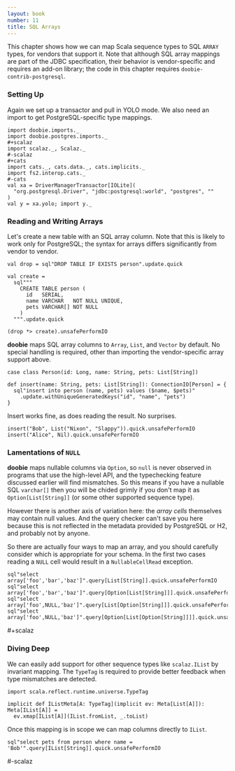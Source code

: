 ```yaml
---
layout: book
number: 11
title: SQL Arrays
---
```


This chapter shows how we can map Scala sequence types to SQL `ARRAY` types, for vendors that support it. Note that although SQL array mappings are part of the JDBC specification,  their behavior is vendor-specific and requires an add-on library; the code in this chapter requires `doobie-contrib-postgresql`.

### Setting Up

Again we set up a transactor and pull in YOLO mode. We also need an import to get PostgreSQL-specific type mappings.

```tut:silent
import doobie.imports._
import doobie.postgres.imports._
#+scalaz
import scalaz._, Scalaz._
#-scalaz
#+cats
import cats._, cats.data._, cats.implicits._
import fs2.interop.cats._
#-cats
val xa = DriverManagerTransactor[IOLite](
  "org.postgresql.Driver", "jdbc:postgresql:world", "postgres", ""
)
val y = xa.yolo; import y._
```

### Reading and Writing Arrays

Let's create a new table with an SQL array column. Note that this is likely to work only for PostgreSQL; the syntax for arrays differs significantly from vendor to vendor.

```tut:silent
val drop = sql"DROP TABLE IF EXISTS person".update.quick

val create =
  sql"""
    CREATE TABLE person (
      id   SERIAL,
      name VARCHAR   NOT NULL UNIQUE,
      pets VARCHAR[] NOT NULL
    )
  """.update.quick
```

```tut
(drop *> create).unsafePerformIO
```

**doobie** maps SQL array columns to `Array`, `List`, and `Vector` by default. No special handling is required, other than importing the vendor-specific array support above.

```tut:silent
case class Person(id: Long, name: String, pets: List[String])

def insert(name: String, pets: List[String]): ConnectionIO[Person] = {
  sql"insert into person (name, pets) values ($name, $pets)"
    .update.withUniqueGeneratedKeys("id", "name", "pets")
}
```

Insert works fine, as does reading the result. No surprises.

```tut
insert("Bob", List("Nixon", "Slappy")).quick.unsafePerformIO
insert("Alice", Nil).quick.unsafePerformIO
```

### Lamentations of `NULL`

**doobie** maps nullable columns via `Option`, so `null` is never observed in programs that use the high-level API, and the typechecking feature discussed earlier will find mismatches. So this means if you have a nullable SQL `varchar[]` then you will be chided grimly if you don't map it as `Option[List[String]]` (or some other supported sequence type).

However there is another axis of variation here: the *array cells* themselves may contain null values. And the query checker can't save you here because this is not reflected in the metadata provided by PostgreSQL or H2, and probably not by anyone.

So there are actually four ways to map an array, and you should carefully consider which is appropriate for your schema. In the first two cases reading a `NULL` cell would result in a `NullableCellRead` exception.

```tut
sql"select array['foo','bar','baz']".query[List[String]].quick.unsafePerformIO
sql"select array['foo','bar','baz']".query[Option[List[String]]].quick.unsafePerformIO
sql"select array['foo',NULL,'baz']".query[List[Option[String]]].quick.unsafePerformIO
sql"select array['foo',NULL,'baz']".query[Option[List[Option[String]]]].quick.unsafePerformIO
```

#+scalaz
### Diving Deep

We can easily add support for other sequence types like `scalaz.IList` by invariant mapping. The `TypeTag` is required to provide better feedback when type mismatches are detected.

```tut:silent
import scala.reflect.runtime.universe.TypeTag

implicit def IListMeta[A: TypeTag](implicit ev: Meta[List[A]]): Meta[IList[A]] =
  ev.xmap[IList[A]](IList.fromList, _.toList)
```

Once this mapping is in scope we can map columns directly to `IList`.

```tut
sql"select pets from person where name = 'Bob'".query[IList[String]].quick.unsafePerformIO
```
#-scalaz
